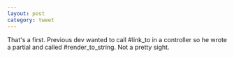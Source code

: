 ```yaml
---
layout: post
category: tweet
---
```

That's a first. Previous dev wanted to call #link_to in a controller so he wrote a partial and called #render_to_string. Not a pretty sight.
